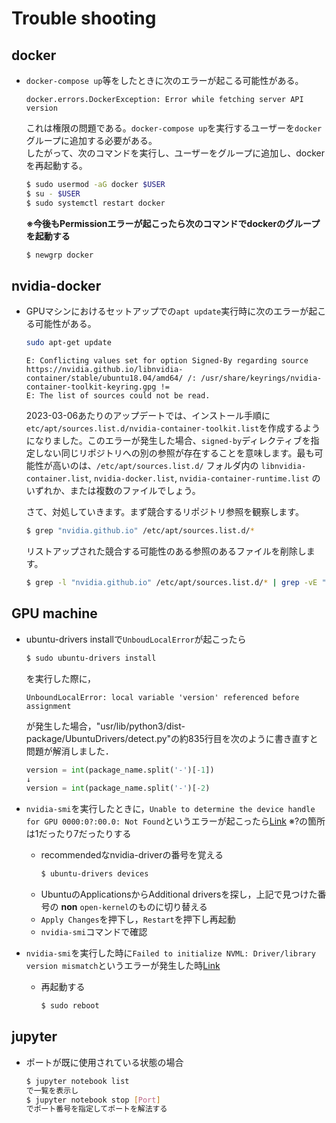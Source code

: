 # Trouble shooting

## docker
- `docker-compose up`等をしたときに次のエラーが起こる可能性がある。
    ```
    docker.errors.DockerException: Error while fetching server API version
    ```
    これは権限の問題である。`docker-compose up`を実行するユーザーを`docker`グループに追加する必要がある。  
    したがって、次のコマンドを実行し、ユーザーをグループに追加し、dockerを再起動する。
    ```sh
    $ sudo usermod -aG docker $USER
    $ su - $USER
    $ sudo systemctl restart docker
    ```
    **※今後もPermissionエラーが起こったら次のコマンドでdockerのグループを起動する**
    ```sh
    $ newgrp docker
    ```

## nvidia-docker
- GPUマシンにおけるセットアップでの`apt update`実行時に次のエラーが起こる可能性がある。
    ```sh
    sudo apt-get update
    ```
    ```
    E: Conflicting values set for option Signed-By regarding source https://nvidia.github.io/libnvidia-container/stable/ubuntu18.04/amd64/ /: /usr/share/keyrings/nvidia-container-toolkit-keyring.gpg !=
    E: The list of sources could not be read.
    ```
    2023-03-06あたりのアップデートでは、インストール手順に`etc/apt/sources.list.d/nvidia-container-toolkit.list`を作成するようになりました。このエラーが発生した場合、`signed-by`ディレクティブを指定しない同じリポジトリへの別の参照が存在することを意味します。最も可能性が高いのは、`/etc/apt/sources.list.d/` フォルダ内の `libnvidia-container.list`, `nvidia-docker.list`, `nvidia-container-runtime.list` のいずれか、または複数のファイルでしょう。

    さて、対処していきます。まず競合するリポジトリ参照を観察します。
    ```sh
    $ grep "nvidia.github.io" /etc/apt/sources.list.d/*
    ```
    リストアップされた競合する可能性のある参照のあるファイルを削除します。
    ```sh
    $ grep -l "nvidia.github.io" /etc/apt/sources.list.d/* | grep -vE "/nvidia-container-toolkit.list\$"
    ```

## GPU machine
- ubuntu-drivers installで`UnboudLocalError`が起こったら
    ```sh
    $ sudo ubuntu-drivers install
    ```
    を実行した際に，
    ```
    UnboundLocalError: local variable 'version' referenced before assignment
    ```
    が発生した場合，"usr/lib/python3/dist-package/UbuntuDrivers/detect.py"の約835行目を次のように書き直すと問題が解消しました．
    ```python
    version = int(package_name.split('-')[-1])
    ↓
    version = int(package_name.split('-')[-2)
    ```

- `nvidia-smi`を実行したときに，`Unable to determine the device handle for GPU 0000:0?:00.0: Not Found`というエラーが起こったら[Link](https://forums.developer.nvidia.com/t/unable-to-determine-the-device-handle-for-gpu-000000-0-not-found/231710)
    ※?の箇所は1だったり7だったりする

    - recommendedなnvidia-driverの番号を覚える
        ```sh
        $ ubuntu-drivers devices
        ```
    - UbuntuのApplicationsからAdditional driversを探し，上記で見つけた番号の **non** `open-kernel`のものに切り替える
    - `Apply Changes`を押下し，`Restart`を押下し再起動
    - `nvidia-smi`コマンドで確認

- `nvidia-smi`を実行した時に`Failed to initialize NVML: Driver/library version mismatch`というエラーが発生した時[Link](https://qiita.com/ell/items/be3d3527b723f70f888d)
    - 再起動する
        ```sh
        $ sudo reboot
        ```



## jupyter
- ポートが既に使用されている状態の場合
    ```sh
    $ jupyter notebook list
    で一覧を表示し
    $ jupyter notebook stop [Port]
    でポート番号を指定してポートを解法する
    ```